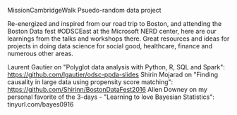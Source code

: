  MissionCambridgeWalk
Psuedo-random data project

Re-energized and inspired from our road trip to Boston, and attending the Boston Data fest #ODSCEast at the Microsoft NERD center, here are our learnings from the talks and workshops there. Great resources and ideas for projects in doing data science for social good, healthcare, finance and numerous other areas.

Laurent Gautier on "Polyglot data analysis with Python, R, SQL and Spark": https://github.com/lgautier/odsc-ppda-slides
Shirin Mojarad on "Finding causality in large data using propensity score matching": https://github.com/Shirinn/BostonDataFest2016
Allen Downey on my personal favorite of the 3-days - "Learning to love Bayesian Statistics": tinyurl.com/bayes0916
  
